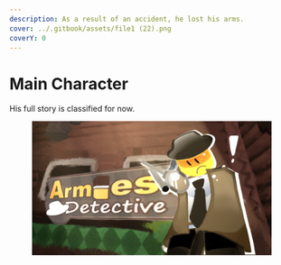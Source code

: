 ```yaml
---
description: As a result of an accident, he lost his arms.
cover: ../.gitbook/assets/file1 (22).png
coverY: 0
---
```


# Main Character

His full story is classified for now.

<figure><img src="../.gitbook/assets/image.png" alt=""><figcaption></figcaption></figure>

<figure><img src="../.gitbook/assets/IMG_4941.gif" alt=""><figcaption></figcaption></figure>
